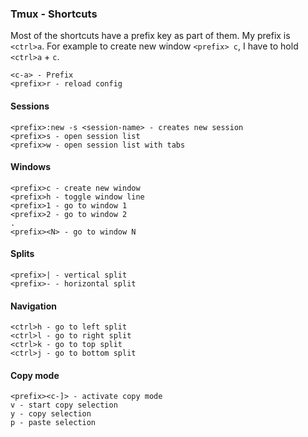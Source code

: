### Tmux - Shortcuts

Most of the shortcuts have a prefix key as part of them. My prefix is `<ctrl>a`. For example to create new window `<prefix> c`, I have to hold `<ctrl>a` + `c`. 

```
<c-a> - Prefix
<prefix>r - reload config
```

#### Sessions

```
<prefix>:new -s <session-name> - creates new session
<prefix>s - open session list
<prefix>w - open session list with tabs
```

#### Windows 

```
<prefix>c - create new window
<prefix>h - toggle window line
<prefix>1 - go to window 1
<prefix>2 - go to window 2
.
<prefix><N> - go to window N
```

#### Splits

```
<prefix>| - vertical split
<prefix>- - horizontal split
```

#### Navigation

```
<ctrl>h - go to left split
<ctrl>l - go to right split
<ctrl>k - go to top split
<ctrl>j - go to bottom split
```

#### Copy mode

```
<prefix><c-]> - activate copy mode
v - start copy selection
y - copy selection
p - paste selection
```
